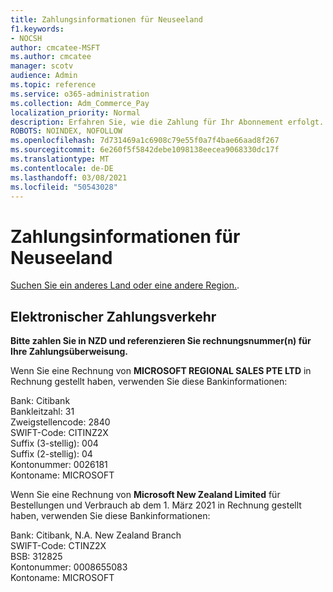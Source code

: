 ```yaml
---
title: Zahlungsinformationen für Neuseeland
f1.keywords:
- NOCSH
author: cmcatee-MSFT
ms.author: cmcatee
manager: scotv
audience: Admin
ms.topic: reference
ms.service: o365-administration
ms.collection: Adm_Commerce_Pay
localization_priority: Normal
description: Erfahren Sie, wie die Zahlung für Ihr Abonnement erfolgt.
ROBOTS: NOINDEX, NOFOLLOW
ms.openlocfilehash: 7d731469a1c6908c79e55f0a7f4bae66aad8f267
ms.sourcegitcommit: 6e260f5f5842debe1098138eecea9068330dc17f
ms.translationtype: MT
ms.contentlocale: de-DE
ms.lasthandoff: 03/08/2021
ms.locfileid: "50543028"
---
```

# <a name="payment-information-for-new-zealand"></a>Zahlungsinformationen für Neuseeland

[Suchen Sie ein anderes Land oder eine andere Region.](../billing-and-payments/pay-for-your-subscription.md).

## <a name="electronic-funds-transfer"></a>Elektronischer Zahlungsverkehr

**Bitte zahlen Sie in NZD und referenzieren Sie rechnungsnummer(n) für Ihre Zahlungsüberweisung.**

Wenn Sie eine Rechnung von **MICROSOFT REGIONAL SALES PTE LTD** in Rechnung gestellt haben, verwenden Sie diese Bankinformationen:

Bank: Citibank\
Bankleitzahl: 31\
Zweigstellencode: 2840\
SWIFT-Code: CITINZ2X\
Suffix (3-stellig): 004\
Suffix (2-stellig): 04\
Kontonummer: 0026181\
Kontoname: MICROSOFT

Wenn Sie eine Rechnung von **Microsoft New Zealand Limited** für Bestellungen und Verbrauch ab dem 1. März 2021 in Rechnung gestellt haben, verwenden Sie diese Bankinformationen:

Bank: Citibank, N.A. New Zealand Branch\
SWIFT-Code: CTINZ2X\
BSB: 312825\
Kontonummer: 0008655083\
Kontoname: MICROSOFT